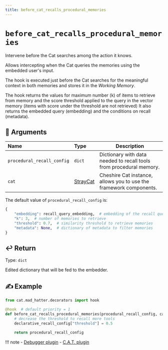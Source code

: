 ```yaml
---
title: before_cat_recalls_procedural_memories
---
```


# `before_cat_recalls_procedural_memories`

Intervene before the Cat searches among the action it knows.

Allows intercepting when the Cat queries the memories using the embedded user's input.

The hook is executed just before the Cat searches for the meaningful context in both memories
and stores it in the *Working Memory*.

The hook returns the values for maximum number (k) of items to retrieve from memory and the score threshold applied
to the query in the vector memory (items with score under the threshold are not retrieved)
It also returns the embedded query (embedding) and the conditions on recall (metadata).

## &#x1F4C4; Arguments

| Name                       | Type                                                                    | Description                                                         |
|:---------------------------|:------------------------------------------------------------------------|---------------------------------------------------------------------|
| `procedural_recall_config` | `dict`                                                                  | Dictionary with data needed to recall tools from procedural memory. |
| `cat`                      | [StrayCat](../../../framework/cat-components/cheshire_cat/stray_cat.md) | Cheshire Cat instance, allows you to use the framework components.  |

The default value of `procedural_recall_config` is:
```python
{
    "embedding": recall_query_embedding,  # embedding of the recall query
    "k": 3,  # number of memories to retrieve
    "threshold": 0.7,  # similarity threshold to retrieve memories
    "metadata": None,  # dictionary of metadata to filter memories
}
```
## &#x21A9;&#xFE0F; Return

Type: `dict`

Edited dictionary that will be fed to the embedder.

## &#x270D; Example

```python
from cat.mad_hatter.decorators import hook

@hook  # default priority = 1
def before_cat_recalls_procedural_memories(procedural_recall_config, cat):
    # decrease the threshold to recall more tools
    declarative_recall_config["threshold"] = 0.5

    return procedural_recall_config
```

!!! note
    - [Debugger plugin](https://github.com/sambarza/cc-vscode-debugpy)
    - [C.A.T. plugin](https://github.com/Furrmidable-Crew/cat_advanced_tools)
